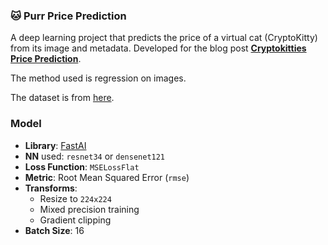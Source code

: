 ### 🐱 Purr Price Prediction

A deep learning project that predicts the price of a virtual cat (CryptoKitty) from its image and metadata. Developed for the blog post [**Cryptokitties Price Prediction**](https://medium.com/intuition/cryptokitties-price-prediction-51e1b3a9eb09).

The method used is regression on images.

The dataset is from [here](https://www.kaggle.com/competitions/how-much-would-you-pay-for-a-fake-cat/overview).


### Model

- **Library**: [FastAI](https://docs.fast.ai/)
- **NN** used: `resnet34` or `densenet121`
- **Loss Function**: `MSELossFlat`
- **Metric**: Root Mean Squared Error (`rmse`)
- **Transforms**:
  - Resize to `224x224`
  - Mixed precision training
  - Gradient clipping
- **Batch Size**: 16
